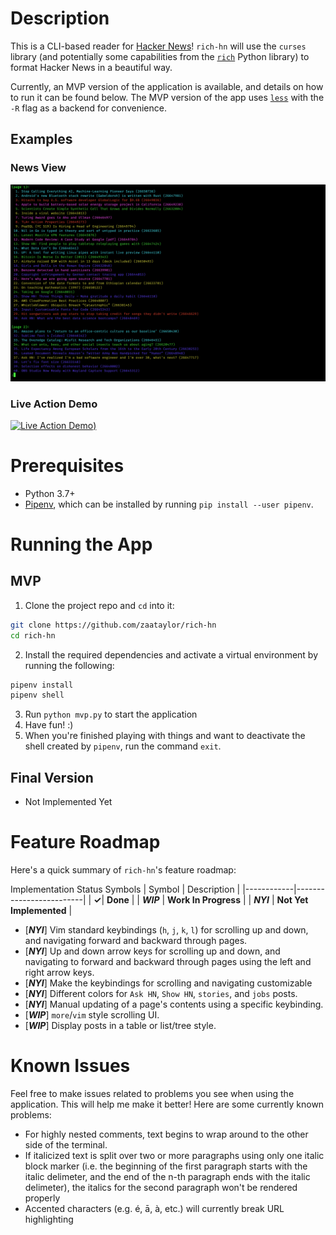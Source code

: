 # Description

This is a CLI-based reader for [Hacker News](https://news.ycombinator.com/)! `rich-hn` will use the `curses` library (and potentially some capabilities from the [`rich`](https://github.com/willmcgugan/rich) Python library) to format Hacker News in a beautiful way.

Currently, an MVP version of the application is available, and details on how to run it can be found below. The MVP version of the app uses [`less`](https://man7.org/linux/man-pages/man1/less.1.html) with the `-R` flag as a backend for convenience. 

## Examples

### News View
![News View](assets/rich-hn-news-view.png)

### Live Action Demo
[![Live Action Demo](https://img.youtube.com/vi/TYElDtGCVlo/0.jpg))](https://www.youtube.com/watch?v=TYElDtGCVlo)

# Prerequisites

- Python 3.7+
- [Pipenv](https://pipenv.pypa.io/en/latest/), which can be installed by running `pip install --user pipenv`.

# Running the App

## MVP
1. Clone the project repo and `cd` into it:
```bash
git clone https://github.com/zaataylor/rich-hn
cd rich-hn
```
2. Install the required dependencies and activate a virtual environment by running the following:
```bash
pipenv install
pipenv shell
```
3. Run `python mvp.py` to start the application
4. Have fun! :)
5. When you're finished playing with things and want to deactivate the shell created by `pipenv`, run the command `exit`.

## Final Version
- Not Implemented Yet

# Feature Roadmap

Here's a quick summary of `rich-hn`'s feature roadmap:

Implementation Status Symbols
| Symbol     | Description             |
|------------|-------------------------|
| **&check;**| **Done**                |
| **_WIP_**  | **Work In Progress**    |
| **_NYI_**  | **Not Yet Implemented** |


- [**_NYI_**] Vim standard keybindings (`h`, `j`, `k`, `l`) for scrolling up and down, and navigating forward and backward through pages.
- [**_NYI_**] Up and down arrow keys for scrolling up and down, and navigating to forward and backward through pages using the left and right arrow keys.
- [**_NYI_**] Make the keybindings for scrolling and navigating customizable
- [**_NYI_**] Different colors for `Ask HN`, `Show HN`, `stories`, and `jobs` posts.
- [**_NYI_**] Manual updating of a page's contents using a specific keybinding.
- [**_WIP_**] `more`/`vim` style scrolling UI.
- [**_WIP_**] Display posts in a table or list/tree style.

# Known Issues
Feel free to make issues related to problems you see when using the application. This will help me make it better! Here are some currently known problems:
- For highly nested comments, text begins to wrap around to the other side of the terminal.
- If italicized text is split over two or more paragraphs using only one italic block marker (i.e. the beginning of the first paragraph starts with the italic delimeter, and the end of the n-th paragraph ends with the italic delimeter), the italics for the second paragraph won't be rendered properly
- Accented characters (e.g. é, ā, à, etc.) will currently break URL highlighting 
